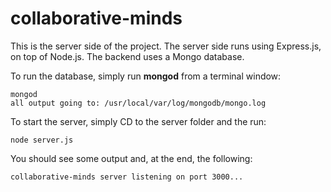 # collaborative-minds

This is the server side of the project.
The server side runs using Express.js, on top of Node.js. The backend uses a Mongo database.

To run the database, simply run **mongod** from a terminal window:
    
    mongod
    all output going to: /usr/local/var/log/mongodb/mongo.log

To start the server, simply CD to the server folder and the run:

    node server.js

You should see some output and, at the end, the following:

    collaborative-minds server listening on port 3000...

